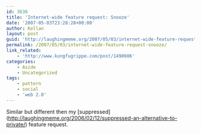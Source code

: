 ```yaml
---
id: 3636
title: 'Internet-wide feature request: Snooze'
date: '2007-05-03T23:28:28+00:00'
author: Kellan
layout: post
guid: 'http://laughingmeme.org/2007/05/03/internet-wide-feature-request-snoozed/'
permalink: /2007/05/03/internet-wide-feature-request-snooze/
link_related:
    - 'http://www.kungfugrippe.com/post/1490606'
categories:
    - Aside
    - Uncategorized
tags:
    - pattern
    - social
    - 'web 2.0'
---
```


Similar but different then my \[suppressed\](http://laughingmeme.org/2006/02/12/suppressed-an-alternative-to-private/) feature request.